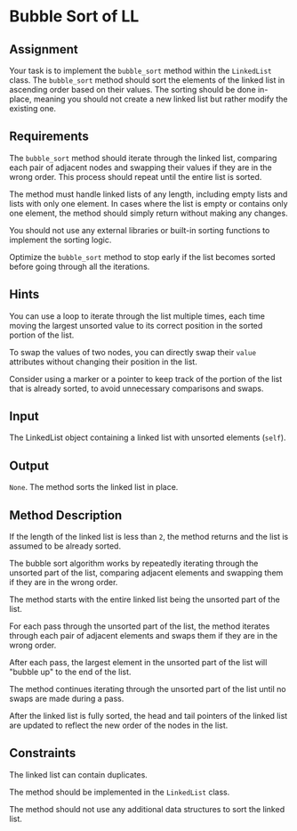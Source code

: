 # Bubble Sort of LL

## Assignment

Your task is to implement the `bubble_sort` method within the `LinkedList` class. The `bubble_sort` method should sort the elements of the linked list in ascending order based on their values. The sorting should be done in-place, meaning you should not create a new linked list but rather modify the existing one.

## Requirements

The `bubble_sort` method should iterate through the linked list, comparing each pair of adjacent nodes and swapping their values if they are in the wrong order. This process should repeat until the entire list is sorted.

The method must handle linked lists of any length, including empty lists and lists with only one element. In cases where the list is empty or contains only one element, the method should simply return without making any changes.

You should not use any external libraries or built-in sorting functions to implement the sorting logic.

Optimize the `bubble_sort` method to stop early if the list becomes sorted before going through all the iterations.

## Hints

You can use a loop to iterate through the list multiple times, each time moving the largest unsorted value to its correct position in the sorted portion of the list.

To swap the values of two nodes, you can directly swap their `value` attributes without changing their position in the list.

Consider using a marker or a pointer to keep track of the portion of the list that is already sorted, to avoid unnecessary comparisons and swaps.

## Input

The LinkedList object containing a linked list with unsorted elements (`self`).

## Output

`None`. The method sorts the linked list in place.

## Method Description

If the length of the linked list is less than `2`, the method returns and the list is assumed to be already sorted.

The bubble sort algorithm works by repeatedly iterating through the unsorted part of the list, comparing adjacent elements and swapping them if they are in the wrong order.

The method starts with the entire linked list being the unsorted part of the list.

For each pass through the unsorted part of the list, the method iterates through each pair of adjacent elements and swaps them if they are in the wrong order.

After each pass, the largest element in the unsorted part of the list will "bubble up" to the end of the list.

The method continues iterating through the unsorted part of the list until no swaps are made during a pass.

After the linked list is fully sorted, the head and tail pointers of the linked list are updated to reflect the new order of the nodes in the list.

## Constraints

The linked list can contain duplicates.

The method should be implemented in the `LinkedList` class.

The method should not use any additional data structures to sort the linked list.
